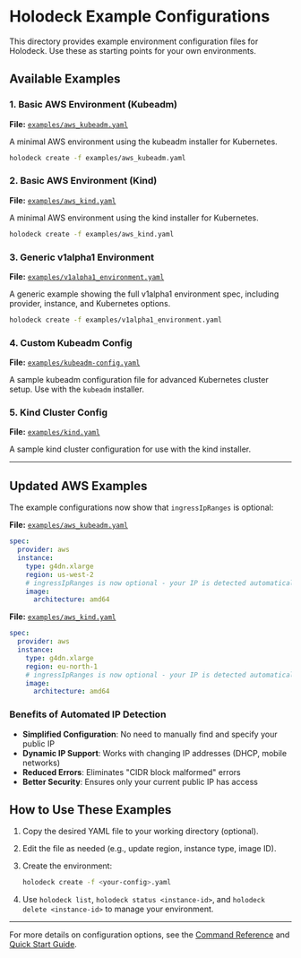 # Holodeck Example Configurations

This directory provides example environment configuration files for Holodeck.
Use these as starting points for your own environments.

## Available Examples

### 1. Basic AWS Environment (Kubeadm)

**File:** [`examples/aws_kubeadm.yaml`](../../examples/aws_kubeadm.yaml)

A minimal AWS environment using the kubeadm installer for Kubernetes.

```bash
holodeck create -f examples/aws_kubeadm.yaml
```

### 2. Basic AWS Environment (Kind)

**File:** [`examples/aws_kind.yaml`](../../examples/aws_kind.yaml)

A minimal AWS environment using the kind installer for Kubernetes.

```bash
holodeck create -f examples/aws_kind.yaml
```

### 3. Generic v1alpha1 Environment

**File:** [`examples/v1alpha1_environment.yaml`](../../examples/v1alpha1_environment.yaml)

A generic example showing the full v1alpha1 environment spec, including
provider, instance, and Kubernetes options.

```bash
holodeck create -f examples/v1alpha1_environment.yaml
```

### 4. Custom Kubeadm Config

**File:** [`examples/kubeadm-config.yaml`](../../examples/kubeadm-config.yaml)

A sample kubeadm configuration file for advanced Kubernetes cluster setup.
Use with the `kubeadm` installer.

### 5. Kind Cluster Config

**File:** [`examples/kind.yaml`](../../examples/kind.yaml)

A sample kind cluster configuration for use with the kind installer.

---

## Updated AWS Examples

The example configurations now show that `ingressIpRanges` is optional:

**File:** [`examples/aws_kubeadm.yaml`](../../examples/aws_kubeadm.yaml)

```yaml
spec:
  provider: aws
  instance:
    type: g4dn.xlarge
    region: us-west-2
    # ingressIpRanges is now optional - your IP is detected automatically
    image:
      architecture: amd64
```

**File:** [`examples/aws_kind.yaml`](../../examples/aws_kind.yaml)

```yaml
spec:
  provider: aws
  instance:
    type: g4dn.xlarge
    region: eu-north-1
    # ingressIpRanges is now optional - your IP is detected automatically
    image:
      architecture: amd64
```

### Benefits of Automated IP Detection

- **Simplified Configuration**: No need to manually find and specify your public IP
- **Dynamic IP Support**: Works with changing IP addresses (DHCP, mobile networks)
- **Reduced Errors**: Eliminates "CIDR block malformed" errors
- **Better Security**: Ensures only your current public IP has access

## How to Use These Examples

1. Copy the desired YAML file to your working directory (optional).
1. Edit the file as needed (e.g., update region, instance type, image ID).
1. Create the environment:

   ```bash
   holodeck create -f <your-config>.yaml
   ```

1. Use `holodeck list`, `holodeck status <instance-id>`,
   and `holodeck delete <instance-id>` to manage your environment.

---

For more details on configuration options, see the
[Command Reference](../commands/README.md) and [Quick Start Guide](../quick-start.md).
